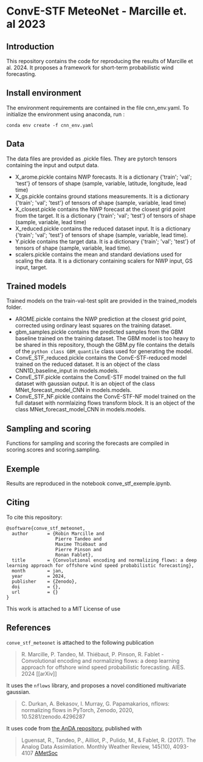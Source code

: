 # ConvE-STF MeteoNet - Marcille et. al 2023

## Introduction
This repository contains the code for reproducing the results of Marcille et al. 2024. It proposes a framework for short-term probabilistic wind forecasting. 
## Install environment
The environment requirements are contained in the file cnn_env.yaml. To initialize the environment using anaconda, run :

```
conda env create -f cnn_env.yaml 
```

## Data
The data files are provided as .pickle files. They are pytorch tensors containing the input and output data. 
- X_arome.pickle contains NWP forecasts. It is a dictionary {'train'; 'val'; 'test'} of tensors of shape (sample, variable, latitude, longitude, lead time)
- X_gs.pickle contains ground stations measurements. It is a dictionary {'train'; 'val'; 'test'} of tensors of shape (sample, variable, lead time)
- X_closest.pickle contains the NWP forecast at the closest grid point from the target. It is a dictionary {'train'; 'val'; 'test'} of tensors of shape (sample, variable, lead time)
- X_reduced.pickle contains the reduced dataset input. It is a dictionary {'train'; 'val'; 'test'} of tensors of shape (sample, variable, lead time).
- Y.pickle contains the target data. It is a dictionary {'train'; 'val'; 'test'} of tensors of shape (sample, variable, lead time).
- scalers.pickle contains the mean and standard deviations used for scaling the data. It is a dictionary containing scalers for NWP input, GS input, target. 

## Trained models
Trained models on the train-val-test split are provided in the trained_models folder. 
- AROME.pickle contains the NWP prediction at the closest grid point, corrected using ordinary least squares on the training dataset. 
- gbm_samples.pickle contains the predicted samples from the GBM baseline trained on the training dataset. The GBM model is too heavy to be shared in this repository, though the GBM.py file contains the details of the ```python class GBM_quantile``` class used for generating the model. 
- ConvE_STF_reduced.pickle contains the ConvE-STF-reduced model trained on the reduced dataset. It is an object of the class CNN1D_baseline_input in models.models.
- ConvE_STF.pickle contains the ConvE-STF model trained on the full dataset with gaussian output. It is an object of the class MNet_forecast_model_CNN in models.models.
- ConvE_STF_NF.pickle contains the ConvE-STF-NF model trained on the full dataset with normlaizing flows transform block. It is an object of the class MNet_forecast_model_CNN in models.models.

## Sampling and scoring
Functions for sampling and scoring the forecasts are compiled in scoring.scores and scoring.sampling. 

## Exemple
Results are reproduced in the notebook conve_stf_exemple.ipynb. 

## Citing
To cite this repository: 
```
@software{conve_stf_meteonet,
  author       = {Robin Marcille and
                  Pierre Tandeo and 
                  Maxime Thiébaut and 
                  Pierre Pinson and 
                  Ronan Fablet},
  title        = {Convolutional encoding and normalizing flows: a deep learning approach for offshore wind speed probabilistic forecasting},
  month        = jan,
  year         = 2024,
  publisher    = {Zenodo},
  doi          = {},
  url          = {}
}
```
This work is attached to a MIT License of use
## References

`conve_stf_meteonet` is attached to the following publication 
> R. Marcille, P. Tandeo, M. Thiébaut, P. Pinson, R. Fablet - Convolutional encoding and normalizing flows: a deep learning approach for offshore wind speed probabilistic forecasting. AIES. 2024
> [[arXiv]]

It uses the `nflows` library, and proposes a novel conditioned multivariate gaussian.
> C. Durkan, A. Bekasov, I. Murray, G. Papamakarios, nflows: normalizing flows in PyTorch, Zenodo, 2020, 10.5281/zenodo.4296287

It uses code from [the AnDA repository](https://github.com/ptandeo/AnDA.git), published with 
> Lguensat, R., Tandeo, P., Ailliot, P., Pulido, M., & Fablet, R. (2017). The Analog Data Assimilation. Monthly Weather Review, 145(10), 4093-4107
> [AMetSoc](http://journals.ametsoc.org/doi/abs/10.1175/MWR-D-16-0441.1)
